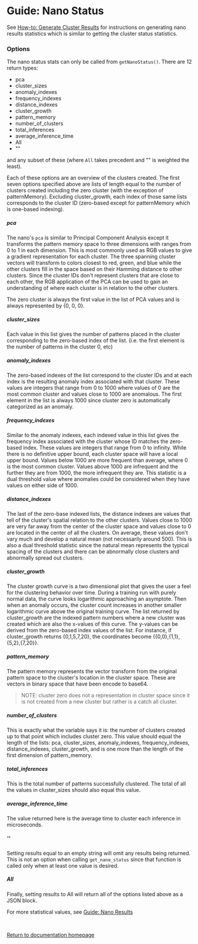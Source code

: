 # Guide: Nano Status

See [How-to: Generate Cluster Results](../How-Tos/How_To_Generate_Cluster_Results.md) for instructions on generating nano results statistics which is similar to getting the cluster status statistics.

### Options
The nano status stats can only be called from `getNanoStatus()`. There are 12 return types:
- pca
- cluster_sizes
- anomaly_indexes
- frequency_indexes
- distance_indexes
- cluster_growth
- pattern_memory
- number_of_clusters
- total_inferences
- average_inference_time
- All
- ""

and any subset of these (where `All` takes precedent and "" is weighted the least).

Each of these options are an overview of the clusters created. The first seven options specified above are lists of length equal to the number of clusters created including the zero cluster (with the exception of patternMemory). Excluding cluster_growth, each index of those same lists corresponds to the cluster ID (zero-based except for patternMemory which is one-based indexing).

##### pca
The nano's `pca` is similar to Principal Component Analysis except it transforms the pattern memory space to three dimensions with ranges from 0 to 1 in each dimension. This is most commonly used as RGB values to give a gradient representation for each cluster. The three spanning cluster vectors will transform to colors closest to red, green, and blue while the other clusters fill in the space based on their Hamming distance to other clusters. Since the cluster IDs don't represent clusters that are close to each other, the RGB application of the PCA can be used to gain an understanding of where each cluster is in relation to the other clusters.

The zero cluster is always the first value in the list of PCA values and is always represented by {0, 0, 0}.

##### cluster_sizes
Each value in this list gives the number of patterns placed in the cluster corresponding to the zero-based index of the list. (i.e. the first element is the number of patterns in the cluster 0, etc)

##### anomaly_indexes
The zero-based indexes of the list correspond to the cluster IDs and at each index is the resulting anomaly index associated with that cluster. These values are integers that range from 0 to 1000 where values of 0 are the most common cluster and values close to 1000 are anomalous. The first element in the list is always 1000 since cluster zero is automatically categorized as an anomaly.

##### frequency_indexes
Similar to the anomaly indexes, each indexed value in this list gives the frequency index associated with the cluster whose ID matches the zero-based index. These values are integers that range from 0 to infinity. While there is no definitive upper bound, each cluster space will have a local upper bound. Values below 1000 are more frequent than average, where 0 is the most common cluster. Values above 1000 are infrequent and the further they are from 1000, the more infrequent they are. This statistic is a dual threshold value where anomalies could be considered when they have values on either side of 1000.

##### distance_indexes
The last of the zero-base indexed lists, the distance indexes are values that tell of the cluster's spatial relation to the other clusters. Values close to 1000 are very far away from the center of the cluster space and values close to 0 are located in the center of all the clusters. On average, these values don't vary much and develop a natural mean (not necessarily around 500). This is also a dual threshold statistic since the natural mean represents the typical spacing of the clusters and there can be abnormally close clusters and abnormally spread out clusters.

##### cluster_growth
The cluster growth curve is a two dimensional plot that gives the user a feel for the clustering behavior over time. During a training run with purely normal data, the curve looks logarithmic approaching an asymptote. Then when an anomaly occurs, the cluster count increases in another smaller logarithmic curve above the original training curve. The list returned by cluster_growth are the indexed pattern numbers where a new cluster was created which are also the x-values of this curve. The y-values can be derived from the zero-based index values of the list. For instance, if cluster_growth returns {0,1,5,7,20}, the coordinates become {{0,0},{1,1},{5,2},{7,20}}.

##### pattern_memory
The pattern memory represents the vector transform from the original pattern space to the cluster's location in the cluster space. These are vectors in binary space that have been encode to base64.
>NOTE: cluster zero does not a representation in cluster space since it is not created from a new cluster but rather is a catch all cluster.

##### number_of_clusters
This is exactly what the variable says it is: the number of clusters created up to that point which includes cluster zero. This value should equal the length of the lists: pca, cluster_sizes, anomaly_indexes, frequency_indexes, distance_indexes, cluster_growth, and is one more than the length of the first dimension of pattern_memory.

##### total_inferences
This is the total number of patterns successfully clustered. The total of all the values in cluster_sizes should also equal this value.

##### average_inference_time
The value returned here is the average time to cluster each inference in microseconds.

##### ''
Setting results equal to an empty string will omit any results being returned. This is not an option when calling `get_nano_status` since that function is called only when at least one value is desired.

##### All
Finally, setting results to All will return all of the options listed above as a JSON block.

For more statistical values, see [Guide: Nano Results](./Guide_Nano_Results.md)

<br/>

[Return to documentation homepage](../Docs_Landing_Page.md)
